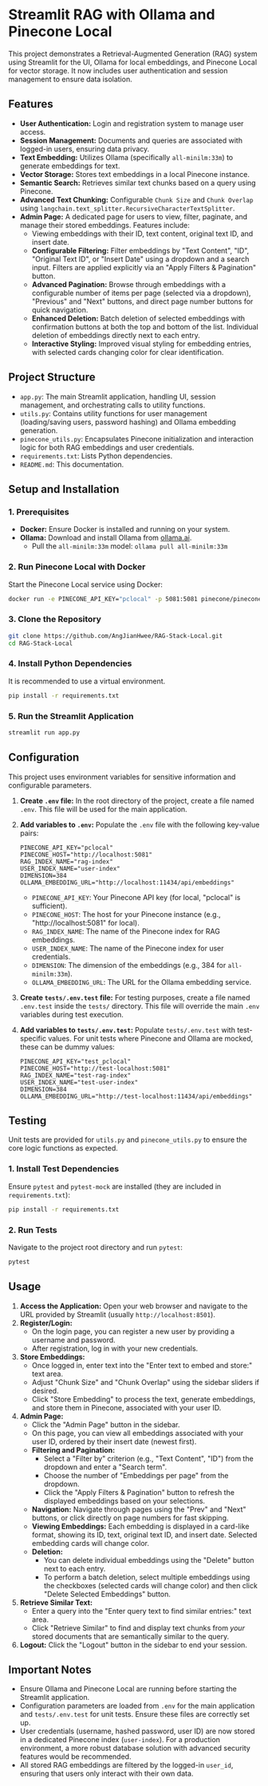 # Streamlit RAG with Ollama and Pinecone Local

This project demonstrates a Retrieval-Augmented Generation (RAG) system using Streamlit for the UI, Ollama for local embeddings, and Pinecone Local for vector storage. It now includes user authentication and session management to ensure data isolation.

## Features

*   **User Authentication:** Login and registration system to manage user access.
*   **Session Management:** Documents and queries are associated with logged-in users, ensuring data privacy.
*   **Text Embedding:** Utilizes Ollama (specifically `all-minilm:33m`) to generate embeddings for text.
*   **Vector Storage:** Stores text embeddings in a local Pinecone instance.
*   **Semantic Search:** Retrieves similar text chunks based on a query using Pinecone.
*   **Advanced Text Chunking:** Configurable `Chunk Size` and `Chunk Overlap` using `langchain.text_splitter.RecursiveCharacterTextSplitter`.
*   **Admin Page:** A dedicated page for users to view, filter, paginate, and manage their stored embeddings. Features include:
    *   Viewing embeddings with their ID, text content, original text ID, and insert date.
    *   **Configurable Filtering:** Filter embeddings by "Text Content", "ID", "Original Text ID", or "Insert Date" using a dropdown and a search input. Filters are applied explicitly via an "Apply Filters & Pagination" button.
    *   **Advanced Pagination:** Browse through embeddings with a configurable number of items per page (selected via a dropdown), "Previous" and "Next" buttons, and direct page number buttons for quick navigation.
    *   **Enhanced Deletion:** Batch deletion of selected embeddings with confirmation buttons at both the top and bottom of the list. Individual deletion of embeddings directly next to each entry.
    *   **Interactive Styling:** Improved visual styling for embedding entries, with selected cards changing color for clear identification.

## Project Structure

*   `app.py`: The main Streamlit application, handling UI, session management, and orchestrating calls to utility functions.
*   `utils.py`: Contains utility functions for user management (loading/saving users, password hashing) and Ollama embedding generation.
*   `pinecone_utils.py`: Encapsulates Pinecone initialization and interaction logic for both RAG embeddings and user credentials.
*   `requirements.txt`: Lists Python dependencies.
*   `README.md`: This documentation.

## Setup and Installation

### 1. Prerequisites

*   **Docker:** Ensure Docker is installed and running on your system.
*   **Ollama:** Download and install Ollama from [ollama.ai](https://ollama.ai/).
    *   Pull the `all-minilm:33m` model: `ollama pull all-minilm:33m`

### 2. Run Pinecone Local with Docker

Start the Pinecone Local service using Docker:

```bash
docker run -e PINECONE_API_KEY="pclocal" -p 5081:5081 pinecone/pinecone-local
```

### 3. Clone the Repository

```bash
git clone https://github.com/AngJianHwee/RAG-Stack-Local.git
cd RAG-Stack-Local
```

### 4. Install Python Dependencies

It is recommended to use a virtual environment.

```bash
pip install -r requirements.txt
```

### 5. Run the Streamlit Application

```bash
streamlit run app.py
```

## Configuration

This project uses environment variables for sensitive information and configurable parameters.

1.  **Create `.env` file:** In the root directory of the project, create a file named `.env`. This file will be used for the main application.
2.  **Add variables to `.env`:** Populate the `.env` file with the following key-value pairs:

    ```
    PINECONE_API_KEY="pclocal"
    PINECONE_HOST="http://localhost:5081"
    RAG_INDEX_NAME="rag-index"
    USER_INDEX_NAME="user-index"
    DIMENSION=384
    OLLAMA_EMBEDDING_URL="http://localhost:11434/api/embeddings"
    ```
    *   `PINECONE_API_KEY`: Your Pinecone API key (for local, "pclocal" is sufficient).
    *   `PINECONE_HOST`: The host for your Pinecone instance (e.g., "http://localhost:5081" for local).
    *   `RAG_INDEX_NAME`: The name of the Pinecone index for RAG embeddings.
    *   `USER_INDEX_NAME`: The name of the Pinecone index for user credentials.
    *   `DIMENSION`: The dimension of the embeddings (e.g., 384 for `all-minilm:33m`).
    *   `OLLAMA_EMBEDDING_URL`: The URL for the Ollama embedding service.

3.  **Create `tests/.env.test` file:** For testing purposes, create a file named `.env.test` inside the `tests/` directory. This file will override the main `.env` variables during test execution.
4.  **Add variables to `tests/.env.test`:** Populate `tests/.env.test` with test-specific values. For unit tests where Pinecone and Ollama are mocked, these can be dummy values:

    ```
    PINECONE_API_KEY="test_pclocal"
    PINECONE_HOST="http://test-localhost:5081"
    RAG_INDEX_NAME="test-rag-index"
    USER_INDEX_NAME="test-user-index"
    DIMENSION=384
    OLLAMA_EMBEDDING_URL="http://test-localhost:11434/api/embeddings"
    ```

## Testing

Unit tests are provided for `utils.py` and `pinecone_utils.py` to ensure the core logic functions as expected.

### 1. Install Test Dependencies

Ensure `pytest` and `pytest-mock` are installed (they are included in `requirements.txt`):

```bash
pip install -r requirements.txt
```

### 2. Run Tests

Navigate to the project root directory and run `pytest`:

```bash
pytest
```

## Usage

1.  **Access the Application:** Open your web browser and navigate to the URL provided by Streamlit (usually `http://localhost:8501`).
2.  **Register/Login:**
    *   On the login page, you can register a new user by providing a username and password.
    *   After registration, log in with your new credentials.
3.  **Store Embeddings:**
    *   Once logged in, enter text into the "Enter text to embed and store:" text area.
    *   Adjust "Chunk Size" and "Chunk Overlap" using the sidebar sliders if desired.
    *   Click "Store Embedding" to process the text, generate embeddings, and store them in Pinecone, associated with your user ID.
4.  **Admin Page:**
    *   Click the "Admin Page" button in the sidebar.
    *   On this page, you can view all embeddings associated with your user ID, ordered by their insert date (newest first).
    *   **Filtering and Pagination:**
        *   Select a "Filter by" criterion (e.g., "Text Content", "ID") from the dropdown and enter a "Search term".
        *   Choose the number of "Embeddings per page" from the dropdown.
        *   Click the "Apply Filters & Pagination" button to refresh the displayed embeddings based on your selections.
    *   **Navigation:** Navigate through pages using the "Prev" and "Next" buttons, or click directly on page numbers for fast skipping.
    *   **Viewing Embeddings:** Each embedding is displayed in a card-like format, showing its ID, text, original text ID, and insert date. Selected embedding cards will change color.
    *   **Deletion:**
        *   You can delete individual embeddings using the "Delete" button next to each entry.
        *   To perform a batch deletion, select multiple embeddings using the checkboxes (selected cards will change color) and then click "Delete Selected Embeddings" button.
5.  **Retrieve Similar Text:**
    *   Enter a query into the "Enter query text to find similar entries:" text area.
    *   Click "Retrieve Similar" to find and display text chunks from *your* stored documents that are semantically similar to the query.
6.  **Logout:** Click the "Logout" button in the sidebar to end your session.

## Important Notes

*   Ensure Ollama and Pinecone Local are running before starting the Streamlit application.
*   Configuration parameters are loaded from `.env` for the main application and `tests/.env.test` for unit tests. Ensure these files are correctly set up.
*   User credentials (username, hashed password, user ID) are now stored in a dedicated Pinecone index (`user-index`). For a production environment, a more robust database solution with advanced security features would be recommended.
*   All stored RAG embeddings are filtered by the logged-in `user_id`, ensuring that users only interact with their own data.
